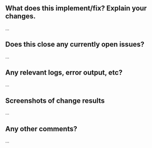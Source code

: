 ## What does this implement/fix? Explain your changes.
...

## Does this close any currently open issues?
...

## Any relevant logs, error output, etc?
... 

## Screenshots of change results
...

## Any other comments?
...
